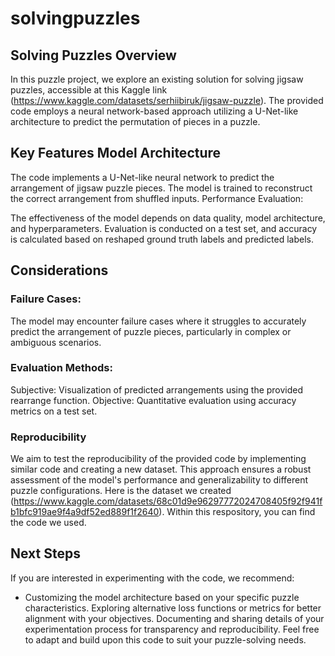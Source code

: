 # solvingpuzzles

## Solving Puzzles Overview

In this puzzle project, we explore an existing solution for solving jigsaw puzzles, accessible at this Kaggle link (https://www.kaggle.com/datasets/serhiibiruk/jigsaw-puzzle). The provided code employs a neural network-based approach utilizing a U-Net-like architecture to predict the permutation of pieces in a puzzle.

## Key Features Model Architecture

The code implements a U-Net-like neural network to predict the arrangement of jigsaw puzzle pieces.
The model is trained to reconstruct the correct arrangement from shuffled inputs.
Performance Evaluation:

The effectiveness of the model depends on data quality, model architecture, and hyperparameters.
Evaluation is conducted on a test set, and accuracy is calculated based on reshaped ground truth labels and predicted labels.

## Considerations

### Failure Cases:

The model may encounter failure cases where it struggles to accurately predict the arrangement of puzzle pieces, particularly in complex or ambiguous scenarios.

### Evaluation Methods:

Subjective: Visualization of predicted arrangements using the provided rearrange function.
Objective: Quantitative evaluation using accuracy metrics on a test set.

### Reproducibility
We aim to test the reproducibility of the provided code by implementing similar code and creating a new dataset. This approach ensures a robust assessment of the model's performance and generalizability to different puzzle configurations. Here is the dataset we created (https://www.kaggle.com/datasets/68c01d9e96297772024708405f92f941fb1bfc919ae9f4a9df52ed889f1f2640). Within this respository, you can find the code we used. 

## Next Steps
If you are interested in experimenting with the code, we recommend:
- Customizing the model architecture based on your specific puzzle characteristics.
Exploring alternative loss functions or metrics for better alignment with your objectives.
Documenting and sharing details of your experimentation process for transparency and reproducibility.
Feel free to adapt and build upon this code to suit your puzzle-solving needs.

